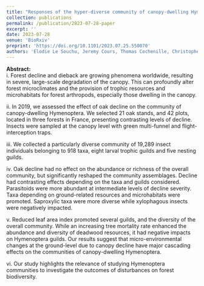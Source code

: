 ```yaml
---
title: "Responses of the hyper-diverse community of canopy-dwelling Hymenoptera to oak decline"
collection: publications
permalink: /publication/2023-07-28-paper
excerpt: ''
date: 2023-07-28
venue: 'BioRxiv'
preprint: 'https://doi.org/10.1101/2023.07.25.550070'
authors: 'Elodie Le Souchu, Jeremy Cours, Thomas Cochenille, Christophe Bouget, Stéphanie Bankhead-Dronnet, Patrick Burguet, Clarisse Gabard, Christophe Galkowski, Bruno Gereys, Franck Herbrecht, Barbara Joncour, Erwann Marhic, Denis Michez, Peter Neerup Buhl, Thierry Noblecourt, David G Notton, Willian Penigot, Jean-Yves Rasplus, Thierry Robert, Arnstein Staverlokk, Cécile Vincent-Barbaroux & Aurélien Sallé'
---
```


**Abstract:**\
i. Forest decline and dieback are growing phenomena worldwide, resulting in severe, large-scale degradation of the canopy. This can profoundly alter forest microclimates and the provision of trophic resources and microhabitats for forest arthropods, especially those dwelling in the canopy.

ii. In 2019, we assessed the effect of oak decline on the community of canopy-dwelling Hymenoptera. We selected 21 oak stands, and 42 plots, located in three forests in France, presenting contrasting levels of decline. Insects were sampled at the canopy level with green multi-funnel and flight-interception traps.

iii. We collected a particularly diverse community of 19,289 insect individuals belonging to 918 taxa, eight larval trophic guilds and five nesting guilds.

iv. Oak decline had no effect on the abundance or richness of the overall community, but significantly reshaped the community assemblages. Decline had contrasting effects depending on the taxa and guilds considered. Parasitoids were more abundant at intermediate levels of decline severity. Taxa depending on ground-related resources and microhabitats were promoted. Saproxylic taxa were more diverse while xylophagous insects were negatively impacted.

v. Reduced leaf area index promoted several guilds, and the diversity of the overall community. While an increasing tree mortality rate enhanced the abundance and diversity of deadwood resources, it had negative impacts on Hymenoptera guilds. Our results suggest that micro-environmental changes at the ground-level due to canopy decline have major cascading effects on the communities of canopy-dwelling Hymenoptera.

vi. Our study highlights the relevance of studying Hymenoptera communities to investigate the outcomes of disturbances on forest biodiversity.
